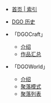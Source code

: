 <!-- information/_sidebar -->

- [首页 | 索引](index)

- [DGO 历史](information/DGOHistory)

- 「DGOCraft」

  - [介绍](information/DGOCraft/3rd)
  - [作品汇总](information/DGOCraft/list)

- 「DGOWorld」

  - [介绍](information/DGOWorld/3rd)
  - [聚落模式](information/DGOWorld/townMode)
  - [聚落列表](information/DGOWorld/list)

